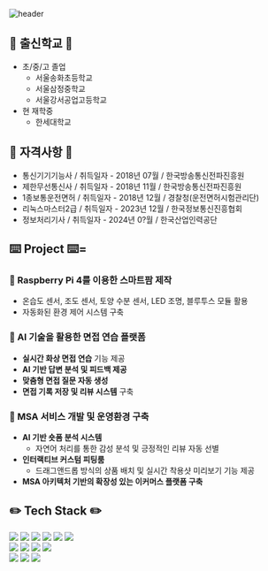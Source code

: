 ![header](https://capsule-render.vercel.app/api?type=soft&color=auto&height=150&section=header&text=MINSU_KANG&fontSize=70&animation=twinkling)



## 🏫 출신학교 🏫

- 초/중/고 졸업
  - 서울송화초등학교
  - 서울삼정중학교
  - 서울강서공업고등학교
- 현 재학중
  - 한세대학교

## 🔩 자격사항 🔩
- 통신기기기능사 / 취득일자 - 2018년 07월 / 한국방송통신전파진흥원
- 제한무선통신사 / 취득일자 - 2018년 11월 / 한국방송통신전파진흥원
- 1종보통운전면허 / 취득일자 - 2018년 12월 / 경찰청(운전면허시험관리단)
- 리눅스마스터2급 / 취득일자 - 2023년 12월 / 한국정보통신진흥협회
- 정보처리기사 / 취득일자 - 2024년 0?월 / 한국산업인력공단

## ⌨️ Project ⌨️=
### 🔹 Raspberry Pi 4를 이용한 스마트팜 제작
- 온습도 센서, 조도 센서, 토양 수분 센서, LED 조명, 블루투스 모듈 활용
- 자동화된 환경 제어 시스템 구축

### 🔹 AI 기술을 활용한 면접 연습 플랫폼
- **실시간 화상 면접 연습** 기능 제공
- **AI 기반 답변 분석 및 피드백 제공**
- **맞춤형 면접 질문 자동 생성**
- **면접 기록 저장 및 리뷰 시스템** 구축

### 🔹 MSA 서비스 개발 및 운영환경 구축
- **AI 기반 숏폼 분석 시스템**  
  - 자연어 처리를 통한 감성 분석 및 긍정적인 리뷰 자동 선별
- **인터랙티브 커스텀 피팅룸**  
  - 드래그앤드롭 방식의 상품 배치 및 실시간 착용샷 미리보기 기능 제공
- **MSA 아키텍처 기반의 확장성 있는 이커머스 플랫폼 구축**


## ✏️ Tech Stack ✏️
<!-- <img src="https://img.shields.io/badge/아이콘이름-추천 색상?style=for-the-badge&logo=아이콘 이름&logoColor=white"> -->

  <img src="https://img.shields.io/badge/Python-3766AB?style=flat-square&logo=Python&logoColor=white"/></a> 
  <img src="https://img.shields.io/badge/Java-007396?style=flat-square&logo=Java&logoColor=white"/></a>
  <img src="https://img.shields.io/badge/C++-00599C?style=flat-square&logo=C%2B%2B&logoColor=white"/></a> 
  <img src="https://img.shields.io/badge/C-A8B9CC?style=flat-square&logo=C&logoColor=white"/></a>
  <img src="https://img.shields.io/badge/Javascript-ffb13b?style=flat-square&logo=javascript&logoColor=white"/></a>
  <img src="https://img.shields.io/badge/css-1572B6?style=flat-square&logo=css3&logoColor=white"/></a> 
  <br>
  <img src="https://img.shields.io/badge/SpringBoot-6DB33F?style=flat-square&logo=Spring&logoColor=white"/></a>
  <img src="https://img.shields.io/badge/Django-092E20?style=flat-square&logo=Django&logoColor=white"/></a> 
  <img src="https://img.shields.io/badge/Mysql-E6B91E?style=flat-square&logo=MySql&logoColor=white"/></a>
  <img src="https://img.shields.io/badge/aws-333664?style=flat-square&logo=amazon-aws&logoColor=white"/></a> 
  <br>
  <img src="https://img.shields.io/badge/JIRA-0052CC?style=flat-square&logo=jira&logoColor=white"/>
  <img src="https://img.shields.io/badge/Notion-000000?style=flat-square&logo=notion&logoColor=white"/>
  <img src="https://img.shields.io/badge/Git-F05032?style=flat-square&logo=Git&logoColor=white"/>
